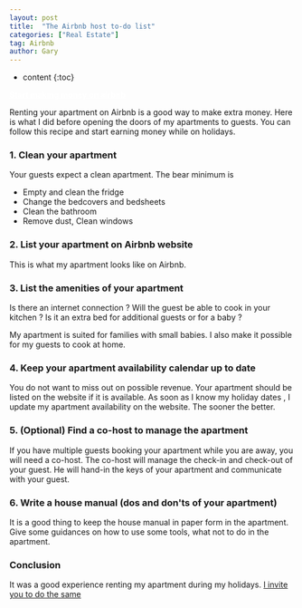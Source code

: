 ```yaml
---
layout: post
title:  "The Airbnb host to-do list"
categories: ["Real Estate"]
tag: Airbnb
author: Gary
---
```

* content
{:toc}

<div class="module mid">
  <a class="mid" href="https://www.airbnb.com/r/gpierrelouis1" style="color:white;">
    <strong>Start making money on airbnb</strong>
  </a>
</div>

Renting your apartment on Airbnb is a good way to make extra money. Here is what I did before opening the doors of my apartments to guests. You can follow this recipe and start earning money while on holidays.

### 1. Clean your apartment

Your guests expect a clean apartment. The bear minimum is
* Empty and clean the fridge
* Change the bedcovers and bedsheets
* Clean the bathroom
* Remove dust, Clean windows







### 2. List your apartment on Airbnb website

This is what my apartment looks like on Airbnb.

<div class="airbnb-embed-frame" data-id="30316362" data-view="home">
  <script async="" src="https://www.airbnb.com/embeddable/airbnb_jssdk"></script>
</div>

### 3. List the amenities of your apartment

Is there an internet connection ?
Will the guest be able to cook in your kitchen ?
Is it an extra bed for additional guests or for a baby ?

My apartment is suited for families with small babies. I also make it possible for my guests to cook at home.

### 4. Keep your apartment availability calendar up to date

You do not want to miss out on possible revenue. Your apartment should be listed on the website if it is available.
As soon as I know my holiday dates , I update my apartment availability on the website. The sooner the better.

### 5. (Optional) Find a co-host to manage the apartment

If you have multiple guests booking your apartment while you are away, you will need a co-host. The co-host will manage the check-in and check-out of your guest. He will hand-in the keys of your apartment and communicate with your guest.

### 6. Write a house manual (dos and don'ts of your apartment)

It is a good thing to keep the house manual in paper form in the apartment. Give some guidances on how to use some tools, what not to do in the apartment.

### Conclusion

It was a good experience renting my apartment during my holidays. [I invite you to do the same](https://www.airbnb.com/r/gpierrelouis1)

